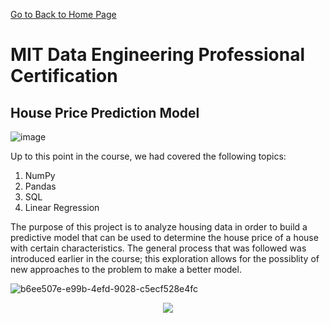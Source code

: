 [Go to Back to Home Page](https://ukthanki.github.io/)

# MIT Data Engineering Professional Certification

## House Price Prediction Model

![image](https://github.com/ukthanki/MIT_House_Price_Prediction_Project/assets/42117481/29fc8ce1-f3c8-49df-b5f6-cd6c6b10eb12)

Up to this point in the course, we had covered the following topics:
1. NumPy
2. Pandas
3. SQL
4. Linear Regression

The purpose of this project is to analyze housing data in order to build a predictive model that can be used to determine the house price of a house with certain characteristics. The general process that was followed was introduced earlier in the course; this exploration allows for the possiblity of new approaches to the problem to make a better model. 

![b6ee507e-e99b-4efd-9028-c5ecf528e4fc](https://github.com/ukthanki/MIT_House_Price_Prediction_Project/assets/42117481/60182bf7-1cf3-45e2-97db-4d1981a97c59)

<p align="center">
    <img src="https://github.com/ukthanki/MIT_House_Price_Prediction_Project/assets/42117481/60182bf7-1cf3-45e2-97db-4d1981a97c59">
</p>
